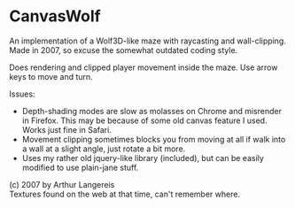 CanvasWolf
==========

An implementation of a Wolf3D-like maze with raycasting and wall-clipping.
Made in 2007, so excuse the somewhat outdated coding style.

Does rendering and clipped player movement inside the maze. Use arrow keys to move and turn.

Issues:

- Depth-shading modes are slow as molasses on Chrome and misrender in Firefox. This may be because of some old canvas feature I used. Works just fine in Safari.
- Movement clipping sometimes blocks you from moving at all if walk into a wall at a slight angle, just rotate a bit more.
- Uses my rather old jquery-like library (included), but can be easily modified to use plain-jane stuff.

(c) 2007 by Arthur Langereis<br>
Textures found on the web at that time, can't remember where.
